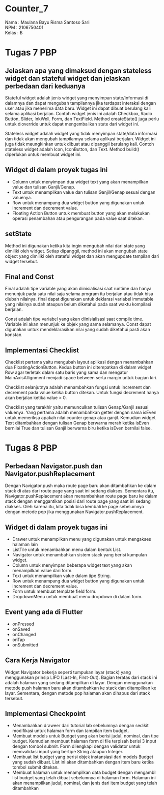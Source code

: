 # Counter_7

Nama : Maulana Bayu Risma Santoso Sari<br>
NPM : 2106750401<br>
Kelas : B

# Tugas 7 PBP

## Jelaskan apa yang dimaksud dengan stateless widget dan stateful widget dan jelaskan perbedaan dari keduanya

Stateful widget adalah jenis widget yang menyimpan state/informasi di dalamnya dan dapat mengubah tampilannya jika terdapat interaksi dengan user atau jika menerima data baru. Widget ini dapat dibuat berulang kali selama aplikasi berjalan. Contoh widget jenis ini adalah Checkbox, Radio Button, Slider, InkWell, Form, dan TextField. Method createState() juga perlu untuk dioverride untuk dapat mengembalikan state dari widget ini.

Stateless widget adalah widget yang tidak menyimpan state/data informasi dan tidak akan mengubah tampilannya selama aplikasi berjalan. Widget ini juga tidak meungkinkan untuk dibuat atau dipanggil berulang kali. Contoh stateless widget adalah Icon, IconButton, dan Text. Method build() diperlukan untuk membuat widget ini.

## Widget di dalam proyek tugas ini

- Column untuk menyimpan dua widget text yang akan menampilkan value dan tulisan Ganjil/Genap.
- Text untuk menampilkan value dan tulisan Ganjil/Genap sesuai dengan valuenya.
- Row untuk menampung dua widget button yang digunakan untuk increment dan decrement value.
- Floating Action Button untuk membuat button yang akan melakukan operasi penambahan atau pengurangan pada value saat ditekan.

## setState

Method ini digunakan ketika kita ingin mengubah nilai dari state yang dimiliki oleh widget. Setiap dipanggil, method ini akan mengubah state object yang dimiliki oleh stateful widget dan akan mengupdate tampilan dari widget tersebut.

## Final and Const

Final adalah tipe variable yang akan diinisialisasi saat runtime dan hanya menunjuk pada satu nilai saja selama program itu berjalan atau tidak bisa diubah nilainya. final dapat digunakan untuk deklarasi variabel immutable yang nilainya sudah ataupun belum diketahui pada saat waktu kompilasi berjalan.

Const adalah tipe variabel yang akan diinisialisasi saat compile time. Variable ini akan menunjuk ke objek yang sama selamanya. Const dapat digunakan untuk mendeklarasikan nilai yang sudah diketahui pasti akan konstan.

## Implementasi Checklist

Checklist pertama yaitu mengubah layout aplikasi dengan menambahkan dua FloatingActionButton. Kedua button ini ditempatkan di dalam widget Row agar terletak dalam satu baris yang sama dan mengatur MainAxisAllignment menjadi space between serta margin untuk bagian kiri.

Checklist selanjutnya adalah menambahkan fungsi untuk increment dan decrement pada value ketika button ditekan. Untuk fungsi decrement hanya akan berjalan ketika value > 0.

Checklist yang terakhir yaitu memunculkan tulisan Genap/Ganjil sesuai valuenya. Yang pertama adalah menambahkan getter dengan nama isEven untuk memeriksa apakah nilai counter genap atau ganjil. Kemudian widget Text ditambahkan dengan tulisan Genap berwarna merah ketika isEven bernilai True dan tulisan Ganjil berwarna biru ketika isEven bernilai false.

# Tugas 8 PBP

## Perbedaan Navigator.push dan Navigator.pushReplacement

Dengan Navigator.push maka route page baru akan ditambahkan ke dalam stack di atas dari route page yang saat ini sedang diakses. Sementara itu, Navigator.pushReplacement akan menambahkan route page baru ke dalam stack dengan menggantikan posisi dari route page yang saat ini sedang diakses. Oleh karena itu, kita tidak bisa kembali ke page sebelumnya dengan metode pop jika menggunakan Navigator.pushReplacement.

## Widget di dalam proyek tugas ini

- Drawer untuk menampilkan menu yang digunakan untuk mengakses halaman lain
- ListTile untuk menambahkan menu dalam bentuk List.
- Navigator untuk menambahkan sistem stack yang berisi kumpulan widget.
- Column untuk menyimpan beberapa widget text yang akan menampilkan value dari form.
- Text untuk menampilkan value dalam tipe String.
- Row untuk menampung dua widget button yang digunakan untuk increment dan decrement value.
- Form untuk membuat template field form.
- DropdownMenu untuk membuat menu dropdown di dalam form.

## Event yang ada di Flutter

- onPressed
- onSaved
- onChanged
- onTap
- onSubmitted

## Cara Kerja Navigator

Widget Navigator bekerja seperti tumpukan layar (stack) yang menggunakan prinsip LIFO (Last-In, First-Out). Bagian teratas dari stack ini adalah halaman yang sedang ditampilkan di layar. Dengan menggunakan metode push halaman baru akan ditambahkan ke stack dan ditampilkan ke layar. Sementara, dengan metode pop halaman akan dihapus dari stack tersebut.

## Implementasi Checkpoint

- Menambahkan draweer dari tutorial lab sebelumnya dengan sedikit modifikasi untuk halaman form dan tampilan item budget.
- Membuat models untuk Budget yang akan berisi judul, nominal, dan tipe budget. Kemudian membuat halaman form di file terpisah berisi 3 input dengan tombol submit. Form dilengkapi dengan validator untuk memvalidasi input yang bertipe String ataupun Integer.
- Membuat list budget yang berisi objek instansiasi dari models Budget yang sudah dibuat. List ini akan ditambahkan dengan item baru ketika tombol submit ditekan.
- Membuat halaman untuk menampilkan data budget dengan mengambil list budget yang telah dibuat sebelumnya di halaman form. Halaman ini akan menampilkan judul, nominal, dan jenis dari item budget yang telah ditambahkan
